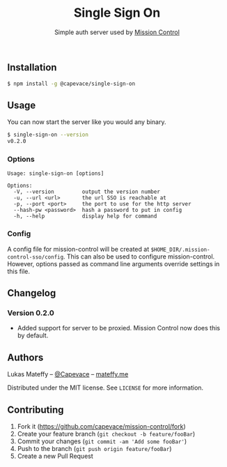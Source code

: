 <div align="center">
	<!-- <a href="https://mateffy.me/mission-control-project">
		<img src="resources/icon-web.png">
	</a> -->
	<h1>Single Sign On</h1>
	<p>
		Simple auth server used by <a href="https://github.com/capevace/mission-control">Mission Control</a>
	</p>
</div>

<br>

## Installation
```sh
$ npm install -g @capevace/single-sign-on
```

## Usage
You can now start the server like you would any binary.
```sh
$ single-sign-on --version
v0.2.0
```

### Options
```
Usage: single-sign-on [options]

Options:
  -V, --version         output the version number
  -u, --url <url>       the url SSO is reachable at
  -p, --port <port>     the port to use for the http server
  --hash-pw <password>  hash a password to put in config
  -h, --help            display help for command
```

### Config
A config file for mission-control will be created at `$HOME_DIR/.mission-control-sso/config`. This can also be used to configure mission-control. However, options passed as command line arguments override settings in this file.

## Changelog
### Version 0.2.0
- Added support for server to be proxied. Mission Control now does this by default.

## Authors

Lukas Mateffy – [@Capevace](https://twitter.com/capevace) – [mateffy.me](https://mateffy.me)

Distributed under the MIT license. See `LICENSE` for more information.

## Contributing

1. Fork it (<https://github.com/capevace/mission-control/fork>)
2. Create your feature branch (`git checkout -b feature/fooBar`)
3. Commit your changes (`git commit -am 'Add some fooBar'`)
4. Push to the branch (`git push origin feature/fooBar`)
5. Create a new Pull Request
